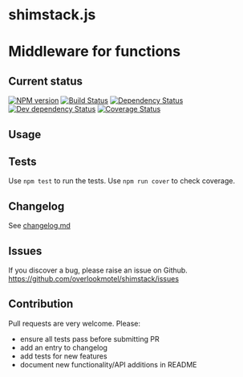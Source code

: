 # shimstack.js

# Middleware for functions

## Current status

[![NPM version](https://img.shields.io/npm/v/shimstack.svg)](https://www.npmjs.com/package/shimstack)
[![Build Status](https://img.shields.io/travis/overlookmotel/shimstack/master.svg)](http://travis-ci.org/overlookmotel/shimstack)
[![Dependency Status](https://img.shields.io/david/overlookmotel/shimstack.svg)](https://david-dm.org/overlookmotel/shimstack)
[![Dev dependency Status](https://img.shields.io/david/dev/overlookmotel/shimstack.svg)](https://david-dm.org/overlookmotel/shimstack)
[![Coverage Status](https://img.shields.io/coveralls/overlookmotel/shimstack/master.svg)](https://coveralls.io/r/overlookmotel/shimstack)

## Usage

## Tests

Use `npm test` to run the tests. Use `npm run cover` to check coverage.

## Changelog

See [changelog.md](https://github.com/overlookmotel/shimstack/blob/master/changelog.md)

## Issues

If you discover a bug, please raise an issue on Github. https://github.com/overlookmotel/shimstack/issues

## Contribution

Pull requests are very welcome. Please:

* ensure all tests pass before submitting PR
* add an entry to changelog
* add tests for new features
* document new functionality/API additions in README
